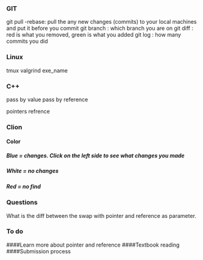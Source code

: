 ### GIT 
git pull -rebase: pull the any new changes (commits) to your local machines and put it before you commit
git branch : which branch you are on
git diff : red is what you removed, green is what you added 
git log : how many commits you did 

### Linux 
tmux 
valgrind exe_name

### C++
pass by value 
pass by reference

pointers
refrence 

### Clion
#### Color 
##### Blue = changes. Click on the left side to see what changes you made 
##### White = no changes
##### Red = no find 

### Questions
What is the diff between the swap with pointer and reference as parameter. 

### To do 
####Learn more about pointer and reference 
####Textbook reading 
####Submission process
